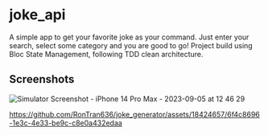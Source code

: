 # joke_api

A simple app to get your favorite joke as your command. Just enter your search, select some category and you are good to go!
Project build using Bloc State Management, following TDD clean architecture.

## Screenshots

![Simulator Screenshot - iPhone 14 Pro Max - 2023-09-05 at 12 46 29](https://github.com/RonTran636/joke_generator/assets/18424657/6d479627-cd01-408e-9e3a-1b4da3281238)

https://github.com/RonTran636/joke_generator/assets/18424657/6f4c8696-1e3c-4e33-be9c-c8e0a432edaa




